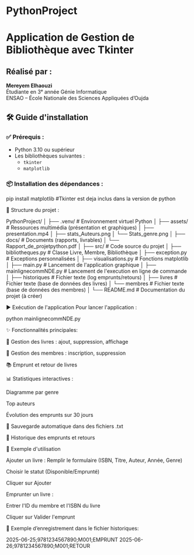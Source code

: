 # PythonProject
#  Application de Gestion de Bibliothèque avec Tkinter

##  Réalisé par :
**Mereyem Elhaouzi**  
Étudiante en 3ᵉ année Génie Informatique  
ENSAO – École Nationale des Sciences Appliquées d’Oujda

## 🛠️ Guide d'installation

### ✅ Prérequis :
- Python 3.10 ou supérieur
- Les bibliothèques suivantes :
  - `tkinter`
  - `matplotlib`

### 📦 Installation des dépendances :
pip install matplotlib
#Tkinter est deja inclus dans la version de python

📁 Structure du projet :

PythonProject/
│
├── .venv/                            # Environnement virtuel Python
│
├── assets/                           # Ressources multimédia (présentation et graphiques)
│   ├── presentation.mp4
│   ├── stats_Auteurs.png
│   └── Stats_genre.png
│
├── docs/                             # Documents (rapports, livrables)
│   └── Rapport_de_projetpython.pdf
│
├── src/                              # Code source du projet
│   ├── bibliotheques.py              # Classe Livre, Membre, Bibliothèque
│   ├── exception.py                  # Exceptions personnalisées
│   ├── visualisations.py             # Fonctions matplotlib
│   ├── main.py                       # Lancement de l'application graphique
│   ├── mainlignecommNDE.py           # Lancement de l'execution en ligne de commande
│   ├── historiques                   # Fichier texte (log emprunts/retours)
│   ├── livres                        # Fichier texte (base de données des livres)
│   └── membres                       # Fichier texte (base de données des membres)
│
└── README.md                         # Documentation du projet (à créer)


▶️ Exécution de l'application
Pour lancer l'application :

python mainlignecommNDE.py

✨ Fonctionnalités principales:

📖 Gestion des livres : ajout, suppression, affichage

👤 Gestion des membres : inscription, suppression

📚 Emprunt et retour de livres

📊 Statistiques interactives :

Diagramme par genre

Top auteurs

Évolution des emprunts sur 30 jours

💾 Sauvegarde automatique dans des fichiers .txt

📅 Historique des emprunts et retours

📌 Exemple d'utilisation

Ajouter un livre :
Remplir le formulaire (ISBN, Titre, Auteur, Année, Genre)

Choisir le statut (Disponible/Emprunté)

Cliquer sur Ajouter

Emprunter un livre :

Entrer l'ID du membre et l'ISBN du livre

Cliquer sur Valider l'emprunt

📝 Exemple d’enregistrement dans le fichier historiques:

2025-06-25;9781234567890;M001;EMPRUNT
2025-06-26;9781234567890;M001;RETOUR
